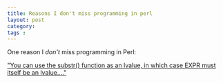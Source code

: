 ```yaml
---
title: Reasons I don't miss programming in perl
layout: post
category: 
tags : 
---
```





One reason I _don't_ miss programming in Perl:

["](goog_685140742)[You can use the substr() function as an lvalue, in which
case EXPR must itself be an
lvalue...."](http://perldoc.perl.org/functions/substr.html)

